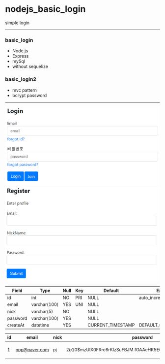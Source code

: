 # nodejs_basic_login

simple login

---

### basic_login

- Node.js
- Express
- mySql
- without sequelize

### basic_login2

- mvc pattern
- bcrypt password

---

![login](./img/Login.PNG)
![login](./img/register.PNG)

| Field    | Type         | Null | Key | Default           | Extra             |
| -------- | ------------ | ---- | --- | ----------------- | ----------------- |
| id       | int          | NO   | PRI | NULL              | auto_increment    |
| email    | varchar(100) | YES  | UNI | NULL              |                   |
| nick     | varchar(5)   | NO   |     | NULL              |                   |
| password | varchar(100) | YES  |     | NULL              |                   |
| createAt | datetime     | YES  |     | CURRENT_TIMESTAMP | DEFAULT_GENERATED |

| id  | email         | nick | password                                                     | createAt            |
| --- | ------------- | ---- | ------------------------------------------------------------ | ------------------- |
| 1   | ppp@naver.com | pj   | $2b$10$mzUlX0FRrc6rKIzSuFBJM.fOAAeHK5EG6C2IhPV5EMITa1vY448bm | 2021-05-05 21:35:19 |
